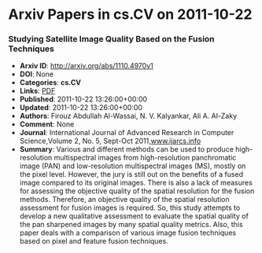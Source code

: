 # Arxiv Papers in cs.CV on 2011-10-22
### Studying Satellite Image Quality Based on the Fusion Techniques
- **Arxiv ID**: http://arxiv.org/abs/1110.4970v1
- **DOI**: None
- **Categories**: **cs.CV**
- **Links**: [PDF](http://arxiv.org/pdf/1110.4970v1)
- **Published**: 2011-10-22 13:26:00+00:00
- **Updated**: 2011-10-22 13:26:00+00:00
- **Authors**: Firouz Abdullah Al-Wassai, N. V. Kalyankar, Ali A. Al-Zaky
- **Comment**: None
- **Journal**: International Journal of Advanced Research in Computer
  Science,Volume 2, No. 5, Sept-Oct 2011,www.ijarcs.info
- **Summary**: Various and different methods can be used to produce high-resolution multispectral images from high-resolution panchromatic image (PAN) and low-resolution multispectral images (MS), mostly on the pixel level. However, the jury is still out on the benefits of a fused image compared to its original images. There is also a lack of measures for assessing the objective quality of the spatial resolution for the fusion methods. Therefore, an objective quality of the spatial resolution assessment for fusion images is required. So, this study attempts to develop a new qualitative assessment to evaluate the spatial quality of the pan sharpened images by many spatial quality metrics. Also, this paper deals with a comparison of various image fusion techniques based on pixel and feature fusion techniques.



